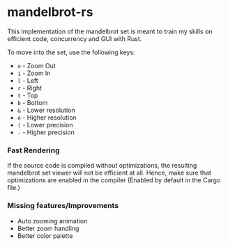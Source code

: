 # mandelbrot-rs

This implementation of the mandelbrot set is meant to train my skills on efficient code, concurrency and GUI with Rust.

To move into the set, use the following keys:
- `o` - Zoom Out
- `i` - Zoom In
- `l` - Left
- `r` - Right
- `t` - Top
- `b` - Bottom
- `&` - Lower resolution
- `é` - Higher resolution
- `(` - Lower precision
- `-` - Higher precision

### Fast Rendering
If the source code is compiled without optimizations, the resulting mandelbrot set viewer will not be efficient at all.
Hence, make sure that optimizations are enabled in the compiler (Enabled by default in the Cargo file.)

### Missing features/Improvements
- Auto zooming animation
- Better zoom handling
- Better color palette